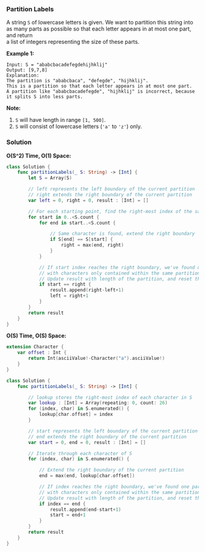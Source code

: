 
### Partition Labels

A string `S` of lowercase letters is given. We want to partition this string into</br> 
as many parts as possible so that each letter appears in at most one part, and return</br> 
a list of integers representing the size of these parts.

__Example 1:__
```
Input: S = "ababcbacadefegdehijhklij"
Output: [9,7,8]
Explanation:
The partition is "ababcbaca", "defegde", "hijhklij".
This is a partition so that each letter appears in at most one part.
A partition like "ababcbacadefegde", "hijhklij" is incorrect, because it splits S into less parts.
```

__Note:__
1. `S` will have length in range `[1, 500]`.
2. `S` will consist of lowercase letters (`'a'` to `'z'`) only.

### Solution
__O(S^2) Time, O(1) Space:__
```Swift
class Solution {
    func partitionLabels(_ S: String) -> [Int] {
        let S = Array(S)

        // left represents the left boundary of the current partition
        // right extends the right boundary of the current partition
        var left = 0, right = 0, result : [Int] = []

        // For each starting point, find the right-most index of the same character
        for start in 0..<S.count {
            for end in start..<S.count {

                // Same character is found, extend the right boundary
                if S[end] == S[start] {
                    right = max(end, right)
                }
            }

            // If start index reaches the right boundary, we've found one partition
            // with characters only contained within the same partition
            // Update result with length of the partition, and reset the left boundary
            if start == right {
                result.append(right-left+1)
                left = right+1
            }
        }
        return result
    }
}
```
__O(S) Time, O(S) Space:__
```Swift
extension Character {
    var offset : Int {
        return Int(asciiValue!-Character("a").asciiValue!)
    }
}

class Solution {
    func partitionLabels(_ S: String) -> [Int] {

        // lookup stores the right-most index of each character in S
        var lookup : [Int] = Array(repeating: 0, count: 26)
        for (index, char) in S.enumerated() {
            lookup[char.offset] = index
        }

        // start represents the left boundary of the current partition
        // end extends the right boundary of the current partition
        var start = 0, end = 0, result : [Int] = []

        // Iterate through each character of S
        for (index, char) in S.enumerated() {

            // Extend the right boundary of the current partition
            end = max(end, lookup[char.offset])

            // If index reaches the right boundary, we've found one partition
            // with characters only contained within the same partition
            // Update result with length of the partition, and reset the left boundary
            if index == end {
                result.append(end-start+1)
                start = end+1
            }
        }
        return result
    }
}
```